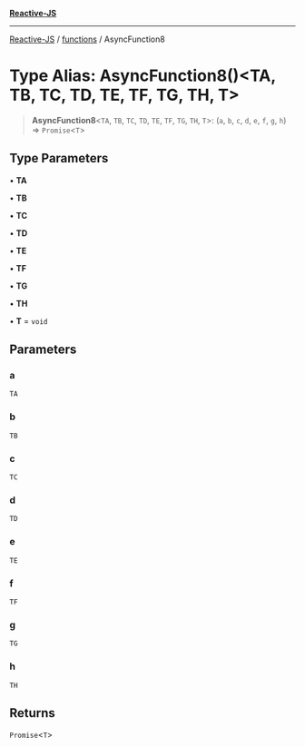 [**Reactive-JS**](../../README.md)

***

[Reactive-JS](../../README.md) / [functions](../README.md) / AsyncFunction8

# Type Alias: AsyncFunction8()\<TA, TB, TC, TD, TE, TF, TG, TH, T\>

> **AsyncFunction8**\<`TA`, `TB`, `TC`, `TD`, `TE`, `TF`, `TG`, `TH`, `T`\>: (`a`, `b`, `c`, `d`, `e`, `f`, `g`, `h`) => `Promise`\<`T`\>

## Type Parameters

• **TA**

• **TB**

• **TC**

• **TD**

• **TE**

• **TF**

• **TG**

• **TH**

• **T** = `void`

## Parameters

### a

`TA`

### b

`TB`

### c

`TC`

### d

`TD`

### e

`TE`

### f

`TF`

### g

`TG`

### h

`TH`

## Returns

`Promise`\<`T`\>

